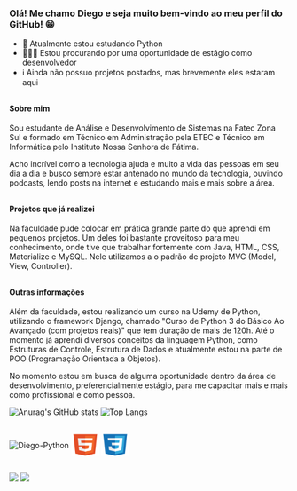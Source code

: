 ### Olá! Me chamo Diego e seja muito bem-vindo ao meu perfil do GitHub! 😁

- 🌱 Atualmente estou estudando Python
- 👨🏽‍💻 Estou procurando por uma oportunidade de estágio como desenvolvedor
- ℹ Ainda não possuo projetos postados, mas brevemente eles estaram aqui

##
#### Sobre mim
 
Sou estudante de Análise e Desenvolvimento de Sistemas na Fatec Zona Sul e formado em Técnico em Administração pela ETEC e Técnico em Informática pelo Instituto Nossa Senhora de Fátima. 

Acho incrível como a tecnologia ajuda e muito a vida das pessoas em seu dia a dia e busco sempre estar antenado no mundo da tecnologia, ouvindo podcasts, lendo posts na internet e estudando mais e mais sobre a área. 
##
#### Projetos que já realizei

Na faculdade pude colocar em prática grande parte do que aprendi em pequenos projetos. Um deles foi bastante proveitoso para meu conhecimento, onde tive que trabalhar fortemente com Java, HTML, CSS, Materialize e MySQL. Nele utilizamos a o padrão de projeto MVC (Model, View, Controller).
##
#### Outras informações

Além da faculdade, estou realizando um curso na Udemy de Python, utilizando o framework Django, chamado "Curso de Python 3 do Básico Ao Avançado (com projetos reais)" que tem duração de mais de 120h. Até o momento já aprendi diversos conceitos da linguagem Python, como Estruturas de Controle, Estrutura de Dados e atualmente estou na parte de POO (Programação Orientada a Objetos). 

No momento estou em busca de alguma oportunidade dentro da área de desenvolvimento, preferencialmente estágio, para me capacitar mais e mais como profissional e como pessoa.

![Anurag's GitHub stats](https://github-readme-stats.vercel.app/api?username=diegosantos-br&show_icons=true&theme=yeblu&count_private=true&locale=pt-br)
![Top Langs](https://github-readme-stats.vercel.app/api/top-langs/?username=diegosantos-br&layout=compact&show_icons=true&theme=yeblu&count_private=true&locale=pt-br)

<div style="display: inline_block"><br>
  <img align="center" alt="Diego-Python" height="40" width="50" src="https://cdn.jsdelivr.net/gh/devicons/devicon/icons/python/python-original.svg">
  <img align="center" alt="Diego-HTML" height="40" width="50" src="https://raw.githubusercontent.com/devicons/devicon/master/icons/html5/html5-original.svg">
  <img align="center" alt="Diego-CSS" height="40" width="50" src="https://raw.githubusercontent.com/devicons/devicon/master/icons/css3/css3-original.svg">
  </div>

##

<div> 
  <a href = "mailto:diegoasantosbr@gmail.com"><img src="https://img.shields.io/badge/Gmail-D14836?style=for-the-badge&logo=gmail&logoColor=white" target="_blank"></a>
  <a href="https://www.linkedin.com/public-profile/settings?lipi=urn%3Ali%3Apage%3Ad_flagship3_profile_self_edit_contact-info%3Bpd8NszQOQfu%2F8iQbsUGm%2Fw%3D%3D" target="_blank"><img src="https://img.shields.io/badge/-LinkedIn-%230077B5?style=for-the-badge&logo=linkedin&logoColor=white" target="_blank"></a> 
</div>
